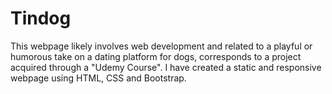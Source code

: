 # Tindog
This webpage likely involves web development and related to a playful or humorous take on a dating platform for dogs, corresponds to a project acquired through a "Udemy Course". I have created a static and responsive webpage using HTML, CSS and Bootstrap.
